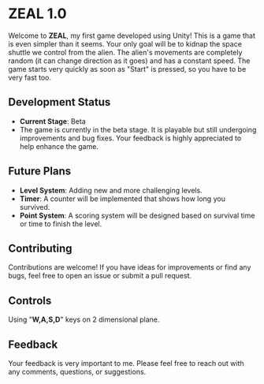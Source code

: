 # ZEAL 1.0

Welcome to **ZEAL**, my first game developed using Unity! This is a game that is even simpler than it seems. Your only goal will be to kidnap the space shuttle we control from the alien. The alien's movements are completely random (it can change direction as it goes) and has a constant speed. The game starts very quickly as soon as "Start" is pressed, so you have to be very fast too.

## Development Status

- **Current Stage**: Beta
- The game is currently in the beta stage. It is playable but still undergoing improvements and bug fixes. Your feedback is highly appreciated to help enhance the game.

## Future Plans

- **Level System**: Adding new and more challenging levels.
- **Timer**: A counter will be implemented that shows how long you survived.
- **Point System**: A scoring system will be designed based on survival time or time to finish the level.

## Contributing

Contributions are welcome! If you have ideas for improvements or find any bugs, feel free to open an issue or submit a pull request.

## Controls

Using "**W,A,S,D**" keys on 2 dimensional plane.

## Feedback

Your feedback is very important to me. Please feel free to reach out with any comments, questions, or suggestions.